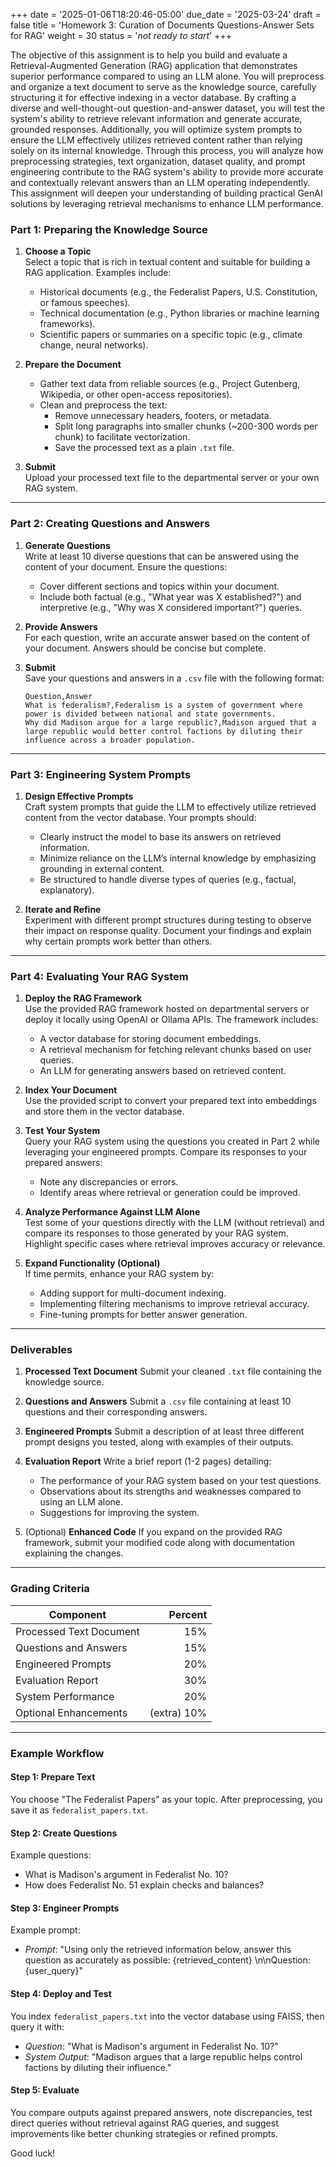 +++
date = '2025-01-06T18:20:46-05:00'
due_date = '2025-03-24'
draft = false
title = 'Homework 3: Curation of Documents Questions-Answer Sets for RAG'
weight = 30
status = '*not ready to start*'
+++

The objective of this assignment is to help you build and evaluate a Retrieval-Augmented Generation (RAG) application that demonstrates superior performance compared to using an LLM alone. You will preprocess and organize a text document to serve as the knowledge source, carefully structuring it for effective indexing in a vector database. By crafting a diverse and well-thought-out question-and-answer dataset, you will test the system's ability to retrieve relevant information and generate accurate, grounded responses. Additionally, you will optimize system prompts to ensure the LLM effectively utilizes retrieved content rather than relying solely on its internal knowledge. Through this process, you will analyze how preprocessing strategies, text organization, dataset quality, and prompt engineering contribute to the RAG system's ability to provide more accurate and contextually relevant answers than an LLM operating independently. This assignment will deepen your understanding of building practical GenAI solutions by leveraging retrieval mechanisms to enhance LLM performance.
 <!-- more -->

### Part 1: Preparing the Knowledge Source

1. **Choose a Topic**  
   Select a topic that is rich in textual content and suitable for building a RAG application. Examples include:
   - Historical documents (e.g., the Federalist Papers, U.S. Constitution, or famous speeches).
   - Technical documentation (e.g., Python libraries or machine learning frameworks).
   - Scientific papers or summaries on a specific topic (e.g., climate change, neural networks).

2. **Prepare the Document**  
   - Gather text data from reliable sources (e.g., Project Gutenberg, Wikipedia, or other open-access repositories).
   - Clean and preprocess the text:
     - Remove unnecessary headers, footers, or metadata.
     - Split long paragraphs into smaller chunks (~200-300 words per chunk) to facilitate vectorization.
     - Save the processed text as a plain `.txt` file.

3. **Submit**  
   Upload your processed text file to the departmental server or your own RAG system.

---

### Part 2: Creating Questions and Answers

1. **Generate Questions**  
   Write at least 10 diverse questions that can be answered using the content of your document. Ensure the questions:
   - Cover different sections and topics within your document.
   - Include both factual (e.g., "What year was X established?") and interpretive (e.g., "Why was X considered important?") queries.

2. **Provide Answers**  
   For each question, write an accurate answer based on the content of your document. Answers should be concise but complete.

3. **Submit**  
   Save your questions and answers in a `.csv` file with the following format:
   ```
   Question,Answer
   What is federalism?,Federalism is a system of government where power is divided between national and state governments.
   Why did Madison argue for a large republic?,Madison argued that a large republic would better control factions by diluting their influence across a broader population.
   ```

---

### Part 3: Engineering System Prompts

1. **Design Effective Prompts**  
   Craft system prompts that guide the LLM to effectively utilize retrieved content from the vector database. Your prompts should:
   - Clearly instruct the model to base its answers on retrieved information.
   - Minimize reliance on the LLM’s internal knowledge by emphasizing grounding in external content.
   - Be structured to handle diverse types of queries (e.g., factual, explanatory).

2. **Iterate and Refine**  
   Experiment with different prompt structures during testing to observe their impact on response quality. Document your findings and explain why certain prompts work better than others.

---

### Part 4: Evaluating Your RAG System

1. **Deploy the RAG Framework**  
   Use the provided RAG framework hosted on departmental servers or deploy it locally using OpenAI or Ollama APIs. The framework includes:
   - A vector database for storing document embeddings.
   - A retrieval mechanism for fetching relevant chunks based on user queries.
   - An LLM for generating answers based on retrieved content.

2. **Index Your Document**  
   Use the provided script to convert your prepared text into embeddings and store them in the vector database.

3. **Test Your System**  
   Query your RAG system using the questions you created in Part 2 while leveraging your engineered prompts. Compare its responses to your prepared answers:
   - Note any discrepancies or errors.
   - Identify areas where retrieval or generation could be improved.

4. **Analyze Performance Against LLM Alone**  
   Test some of your questions directly with the LLM (without retrieval) and compare its responses to those generated by your RAG system. Highlight specific cases where retrieval improves accuracy or relevance.

5. **Expand Functionality (Optional)**  
   If time permits, enhance your RAG system by:
   - Adding support for multi-document indexing.
   - Implementing filtering mechanisms to improve retrieval accuracy.
   - Fine-tuning prompts for better answer generation.

---

### Deliverables

1. **Processed Text Document**
   Submit your cleaned `.txt` file containing the knowledge source.

2. **Questions and Answers**
   Submit a `.csv` file containing at least 10 questions and their corresponding answers.

3. **Engineered Prompts**
   Submit a description of at least three different prompt designs you tested, along with examples of their outputs.

4. **Evaluation Report**
   Write a brief report (1-2 pages) detailing:
   - The performance of your RAG system based on your test questions.
   - Observations about its strengths and weaknesses compared to using an LLM alone.
   - Suggestions for improving the system.

5. (Optional) **Enhanced Code**
   If you expand on the provided RAG framework, submit your modified code along with documentation explaining the changes.

---

### **Grading Criteria**

| Component                  | Percent |
|----------------------------|--------:|
| Processed Text Document    | 15%     |
| Questions and Answers      | 15%     |
| Engineered Prompts         | 20%     |
| Evaluation Report          | 30%     |
| System Performance         | 20%     |
| Optional Enhancements      | (extra) 10% |

---

### Example Workflow

#### Step 1: Prepare Text
You choose "The Federalist Papers" as your topic. After preprocessing, you save it as `federalist_papers.txt`.

#### Step 2: Create Questions
Example questions:
- What is Madison's argument in Federalist No. 10?
- How does Federalist No. 51 explain checks and balances?

#### Step 3: Engineer Prompts
Example prompt:
- *Prompt*: "Using only the retrieved information below, answer this question as accurately as possible: {retrieved_content} \n\nQuestion: {user_query}"

#### Step 4: Deploy and Test
You index `federalist_papers.txt` into the vector database using FAISS, then query it with:
- *Question*: "What is Madison's argument in Federalist No. 10?"
- *System Output*: "Madison argues that a large republic helps control factions by diluting their influence."

#### Step 5: Evaluate
You compare outputs against prepared answers, note discrepancies, test direct queries without retrieval against RAG queries, and suggest improvements like better chunking strategies or refined prompts.

Good luck!
